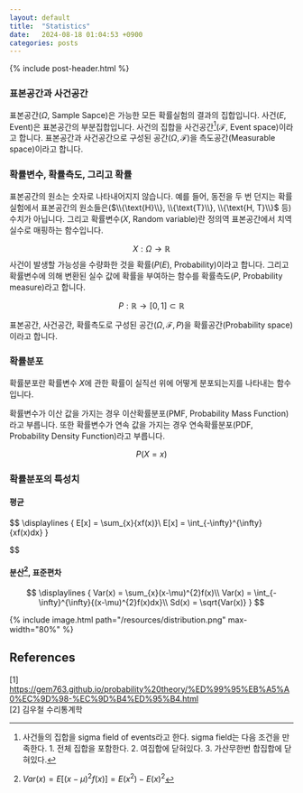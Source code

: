 ```yaml
---
layout: default
title:  "Statistics"
date:   2024-08-18 01:04:53 +0900
categories: posts
---
```

{% include post-header.html %}

### 표본공간과 사건공간
표본공간($\Omega$, Sample Sapce)은 가능한 모든 확률실험의 결과의 집합입니다. 사건($E$, Event)은 표본공간의 부분집합입니다. 사건의 집합을 사건공간[^1]($\mathcal{F}$, Event space)이라고 합니다. 표본공간과 사건공간으로 구성된 공간$(\Omega, \mathcal{F})$을 측도공간(Measurable space)이라고 합니다.

### 확률변수, 확률측도, 그리고 확률
표본공간의 원소는 숫자로 나타내어지지 않습니다. 예를 들어, 동전을 두 번 던지는 확률실험에서 표본공간의 원소들은($\\{\text{H}\\}, \\{\text{T}\\}, \\{\text{H, T}\\}$ 등) 수치가 아닙니다. 그리고 확률변수($X$, Random variable)란 정의역 표본공간에서 치역 실수로 매핑하는 함수입니다.

$$
X : \Omega \rightarrow \mathbb{R}
$$
사건이 발생할 가능성을 수량화한 것을 확률($P(E)$, Probability)이라고 합니다. 그리고 확률변수에 의해 변환된 실수 값에 확률을 부여하는 함수를 확률측도($P$, Probability measure)라고 합니다.


$$
P : \mathbb{R} \rightarrow [0, 1] \subset \mathbb{R}
$$

표본공간, 사건공간, 확률측도로 구성된 공간$(\Omega, \mathcal{F}, P)$을 확률공간(Probability space)이라고 합니다.

### 확률분포
확률분포란 확률변수 $X$에 관한 확률이 실직선 위에 어떻게 분포되는지를 나타내는 함수입니다.

확률변수가 이산 값을 가지는 경우 이산확률분포(PMF, Probability Mass Function)라고 부릅니다. 또한 확률변수가 연속 값을 가지는 경우 연속확률분포(PDF, Probability Density Function)라고 부릅니다.

$$
P(X=x)
$$

### 확률분포의 특성치
#### 평균

$$
\displaylines
{
E[x] = \sum_{x}{xf(x)}\\
E[x] = \int_{-\infty}^{\infty}{xf(x)dx}
}

$$

#### 분산[^2], 표준편차

$$
\displaylines
{
Var(x) = \sum_{x}(x-\mu)^{2}f(x)\\
Var(x) = \int_{-\infty}^{\infty}{(x-\mu)^{2}f(x)dx}\\
Sd(x) = \sqrt{Var(x)}
}
$$



{% include image.html 
path="/resources/distribution.png"
max-width="80%"
%}

[^1]: 사건들의 집합을 sigma field of events라고 한다. sigma field는 다음 조건을 만족한다. 1. 전체 집합을 포함한다. 2. 여집합에 닫혀있다. 3. 가산무한번 합집합에 닫혀있다.

[^2]: $Var(x) = E[(x-\mu)^{2}f(x)] = E(x^{2}) - E(x)^{2}$

## References
[1] https://gem763.github.io/probability%20theory/%ED%99%95%EB%A5%A0%EC%9D%98-%EC%9D%B4%ED%95%B4.html<br>
[2] 김우철 수리통계학